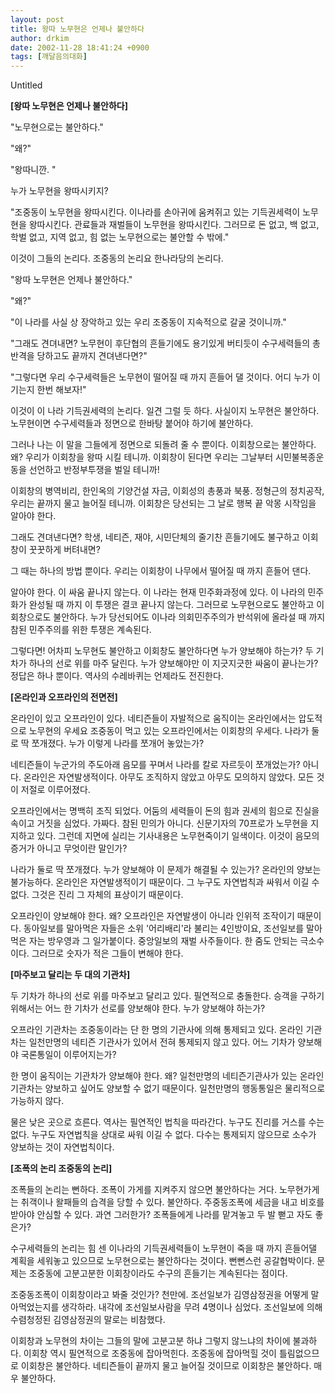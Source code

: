 ```yaml
---
layout: post
title: 왕따 노무현은 언제나 불안하다
author: drkim
date: 2002-11-28 18:41:24 +0900
tags: [깨달음의대화]
---
```

 Untitled 

**[왕따 노무현은 언제나 불안하다]**
  
"노무현으로는 불안하다."
  
"왜?" 
  
"왕따니깐. "
  
누가 노무현을 왕따시키지? 
  
"조중동이 노무현을 왕따시킨다. 이나라를 손아귀에 움켜쥐고 있는 기득권세력이 노무현을 왕따시킨다. 관료들과 재벌들이 노무현을 왕따시킨다. 그러므로 돈 없고, 백 없고, 학벌 없고, 지역 없고, 힘 없는 노무현으로는 불안할 수 밖에." 

이것이 그들의 논리다. 조중동의 논리요 한나라당의 논리다. 

"왕따 노무현은 언제나 불안하다."
  
"왜?"
  
"이 나라를 사실 상 장악하고 있는 우리 조중동이 지속적으로 갈굴 것이니까."
  
"그래도 견뎌내면? 노무현이 후단협의 흔들기에도 용기있게 버티듯이 수구세력들의 총반격을 당하고도 끝까지 견뎌낸다면?"
  
"그렇다면 우리 수구세력들은 노무현이 떨어질 때 까지 흔들어 댈 것이다. 어디 누가 이기는지 한번 해보자!"

이것이 이 나라 기득권세력의 논리다. 일견 그럴 듯 하다. 사실이지 노무현은 불안하다. 노무현이면 수구세력들과 정면으로 한바탕 붙어야 하기에 불안하다. 

그러나 나는 이 말을 그들에게 정면으로 되돌려 줄 수 뿐이다. 이회창으로는 불안하다. 왜? 우리가 이회창을 왕따 시킬 테니까. 이회창이 된다면 우리는 그날부터 시민불복종운동을 선언하고 반정부투쟁을 벌일 테니까!

이회창의 병역비리, 한인옥의 기양건설 자금, 이회성의 총풍과 북풍. 정형근의 정치공작, 우리는 끝까지 물고 늘어질 테니까. 이회창은 당선되는 그 날로 행복 끝 악몽 시작임을 알아야 한다. 

그래도 견뎌낸다면? 학생, 네티즌, 재야, 시민단체의 줄기찬 흔들기에도 불구하고 이회창이 꿋꿋하게 버텨내면? 

그 때는 하나의 방법 뿐이다. 우리는 이회창이 나무에서 떨어질 때 까지 흔들어 댄다. 

알아야 한다. 이 싸움 끝나지 않는다. 이 나라는 현재 민주화과정에 있다. 이 나라의 민주화가 완성될 때 까지 이 투쟁은 결코 끝나지 않는다. 그러므로 노무현으로도 불안하고 이회창으로도 불안하다. 누가 당선되어도 이나라 의회민주주의가 반석위에 올라설 때 까지 참된 민주주의를 위한 투쟁은 계속된다. 

그렇다면! 어차피 노무현도 불안하고 이회창도 불안하다면 누가 양보해야 하는가? 두 기차가 하나의 선로 위를 마주 달린다. 누가 양보해야만 이 지긋지긋한 싸움이 끝나는가? 정답은 하나 뿐이다. 역사의 수레바퀴는 언제라도 전진한다. 


  
**[온라인과 오프라인의 전면전]**
  
온라인이 있고 오프라인이 있다. 네티즌들이 자발적으로 움직이는 온라인에서는 압도적으로 노무현의 우세요 조중동이 먹고 있는 오프라인에서는 이회창의 우세다. 나라가 둘로 딱 쪼개졌다. 누가 이렇게 나라를 쪼개어 놓았는가? 

네티즌들이 누군가의 주도아래 음모를 꾸며서 나라를 칼로 자르듯이 쪼개었는가? 아니다. 온라인은 자연발생적이다. 아무도 조직하지 않았고 아무도 모의하지 않았다. 모든 것이 저절로 이루어졌다.

오프라인에서는 명백히 조직 되었다. 어둠의 세력들이 돈의 힘과 권세의 힘으로 진실을 속이고 거짓을 심었다. 가짜다. 참된 민의가 아니다. 신문기자의 70프로가 노무현을 지지하고 있다. 그런데 지면에 실리는 기사내용은 노무현죽이기 일색이다. 이것이 음모의 증거가 아니고 무엇이란 말인가?

나라가 둘로 딱 쪼개졌다. 누가 양보해야 이 문제가 해결될 수 있는가? 온라인의 양보는 불가능하다. 온라인은 자연발생적이기 때문이다. 그 누구도 자연법칙과 싸워서 이길 수 없다. 그것은 진리 그 자체의 표상이기 때문이다. 

오프라인이 양보해야 한다. 왜? 오프라인은 자연발생이 아니라 인위적 조작이기 때문이다. 동아일보를 말아먹은 자들은 소위 '어리배리'라 불리는 4인방이요, 조선일보를 말아먹은 자는 방우영과 그 일가붙이다. 중앙일보의 재벌 사주들이다. 한 줌도 안되는 극소수이다. 그러므로 숫자가 적은 그들이 변해야 한다.


  
**[마주보고 달리는 두 대의 기관차]**
  
두 기차가 하나의 선로 위를 마주보고 달리고 있다. 필연적으로 충돌한다. 승객을 구하기 위해서는 어느 한 기차가 선로를 양보해야 한다. 누가 양보해야 하는가? 

오프라인 기관차는 조중동이라는 단 한 명의 기관사에 의해 통제되고 있다. 온라인 기관차는 일천만명의 네티즌 기관사가 있어서 전혀 통제되지 않고 있다. 어느 기차가 양보해야 국론통일이 이루어지는가?

한 명이 움직이는 기관차가 양보해야 한다. 왜? 일천만명의 네티즌기관사가 있는 온라인 기관차는 양보하고 싶어도 양보할 수 없기 때문이다. 일천만명의 행동통일은 물리적으로 가능하지 않다.

물은 낮은 곳으로 흐른다. 역사는 필연적인 법칙을 따라간다. 누구도 진리를 거스를 수는 없다. 누구도 자연법칙을 상대로 싸워 이길 수 없다. 다수는 통제되지 않으므로 소수가 양보하는 것이 자연법칙이다. 


  
**[조폭의 논리 조중동의 논리]**
  
조폭들의 논리는 뻔하다. 조폭이 가게를 지켜주지 않으면 불안하다는 거다. 노무현가게는 취객이나 왈패들의 습격을 당할 수 있다. 불안하다. 주중동조폭에 세금을 내고 비호를 받아야 안심할 수 있다. 과연 그러한가? 조폭들에게 나라를 맡겨놓고 두 발 뻗고 자도 좋은가? 

수구세력들의 논리는 힘 센 이나라의 기득권세력들이 노무현이 죽을 때 까지 흔들어댈 계획을 세워놓고 있으므로 노무현으로는 불안하다는 것이다. 뻔뻔스런 공갈협박이다. 문제는 조중동에 고분고분한 이회창이라도 수구의 흔들기는 계속된다는 점이다. 

조중동조폭이 이회창이라고 봐줄 것인가? 천만에. 조선일보가 김영삼정권을 어떻게 말아먹었는지를 생각하라. 내각에 조선일보사람을 무려 4명이나 심었다. 조선일보에 의해 수렴청정된 김영삼정권의 말로는 비참했다. 

이회창과 노무현의 차이는 그들의 말에 고분고분 하냐 그렇지 않느냐의 차이에 불과하다. 이회창 역시 필연적으로 조중동에 잡아먹힌다. 조중동에 잡아먹힐 것이 틀림없으므로 이회창은 불안하다. 네티즌들이 끝까지 물고 늘어질 것이므로 이회창은 불안하다. 매우 불안하다.